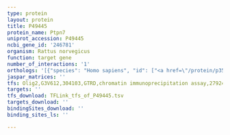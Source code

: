 ```yaml
---
type: protein
layout: protein
title: P49445
protein_name: Ptpn7
uniprot_accession: P49445
ncbi_gene_id: '246781'
organism: Rattus norvegicus
function: target gene
number_of_interactions: '1'
orthologs: '[{"species": "Homo sapiens", "id": ["<a href=\"/protein/p35236\">P35236</a>"]}, {"species": "Mus musculus", "id": ["<a href=\"/protein/q8bum3\">Q8BUM3</a>"]}, {"species": "Caenorhabditis elegans", "id": ["<a href=\"/protein/q18415\">Q18415</a>"]}, {"species": "Saccharomyces cerevisiae", "id": ["<a href=\"/protein/p25044\">P25044</a>"]}]'
jaspar_matrices: ''
tfs: Olig2,G3V612,304103,GTRD,chromatin immunoprecipitation assay,27924024%5Buid%5D,No
targets: ''
tfs_download: TFLink_tfs_of_P49445.tsv
targets_download: ''
bindingSites_download: ''
binding_sites_ls: ''

---
```

